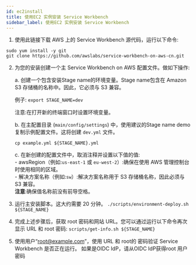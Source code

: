 ```yaml
---
id: ec2install
title: 使用EC2 实例安装 Service Workbench
sidebar_label: 使用EC2 实例安装 Service Workbench
---
```


1. 使用此链接下载 AWS 上的 Service Workbench 源代码，运行以下命令:
```
sudo yum install -y git
git clone https://github.com/awslabs/service-workbench-on-aws-cn.git
```

2. 为您的安装创建一个主 Service Workbench on AWS 配置文件。做如下操作:

      a. 创建一个包含安装Stage name的环境变量。Stage name包含在 Amazon S3 存储桶的名称中。因此，它必须与 S3 兼容。
      
      例子:
      `export STAGE_NAME=dev`

      注意:在打开新的终端窗口时设置环境变量。

      b. 在主配置目录 (`main/config/settings`) 中，使用建议的Stage name demo 复制示例配置文件。这将创建 `dev.yml` 文件。
      
      `cp example.yml ${STAGE_NAME}.yml`
   
      c. 在新创建的配置文件中，取消注释并设置以下值的值:<br />
       - awsRegion（例如:`us-east-1` 或 `eu-west-2`）:确保在使用 AWS 管理控制台时使用相同的区域。<br />
       - 解决方案名称（例如:`sw`）:解决方案名称用于 S3 存储桶名称，因此必须与 S3 兼容。<br />
       **注意**:确保值名称前没有前导空格。

3. 运行主安装脚本。这大约需要 20 分钟。
`./scripts/environment-deploy.sh ${STAGE_NAME}`
4. 完成上述步骤后，获取 root 密码和网站 URL。您可以通过运行以下命令再次显示 URL 和 root 密码:
`scripts/get-info.sh ${STAGE_NAME}`
5. 使用用户“root@example.com”，使用 URL 和 root的 密码验证 Service Workbench 是否正在运行。 如果是OIDC IdP，请从OIDC IdP获得root 用户密码

